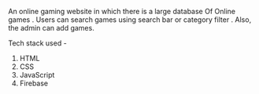 An online gaming website in which there is a large database Of Online games . 
Users can search games using search bar or category filter . 
Also, the admin can add games.

Tech stack used -
1) HTML
2) CSS
3) JavaScript
4) Firebase
